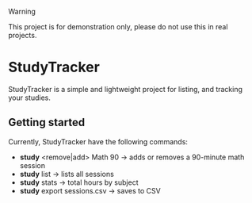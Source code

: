 > [!Warning]
This project is for demonstration only, please do not use this in real projects.

# StudyTracker
StudyTracker is a simple and lightweight project for listing, and tracking your studies.

## Getting started
Currently, StudyTracker have the following commands:
- **study** <remove|add> Math 90          → adds or removes a 90-minute math session
- **study** list                 → lists all sessions
- **study** stats                → total hours by subject
- **study** export sessions.csv  → saves to CSV